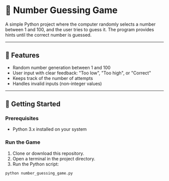 # 🎲 Number Guessing Game

A simple Python project where the computer randomly selects a number between 1 and 100, and the user tries to guess it. The program provides hints until the correct number is guessed.

---

## 📌 Features

- Random number generation between 1 and 100
- User input with clear feedback: "Too low", "Too high", or "Correct"
- Keeps track of the number of attempts
- Handles invalid inputs (non-integer values)

---

## 🚀 Getting Started

### Prerequisites

- Python 3.x installed on your system

### Run the Game

1. Clone or download this repository.
2. Open a terminal in the project directory.
3. Run the Python script:

```bash
python number_guessing_game.py
